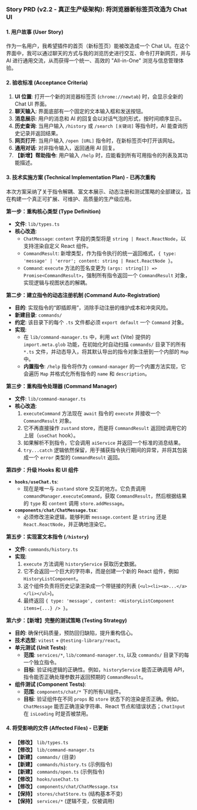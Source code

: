 ### **Story PRD (v2.2 - 真正生产级架构): 将浏览器新标签页改造为 Chat UI**

#### 1. 用户故事 (User Story)

作为一名用户，我希望插件的首页（新标签页）能被改造成一个 Chat UI。在这个界面中，我可以通过聊天的方式与我的浏览历史进行交互、命令打开新网页，并与 AI 进行通用交流，从而获得一个统一、高效的 "All-in-One" 浏览与信息管理体验。

#### 2. 验收标准 (Acceptance Criteria)

1.  **UI 位置**: 打开一个新的浏览器标签页 (`chrome://newtab`) 时，会显示全新的 Chat UI 界面。
2.  **聊天输入**: 界面底部有一个固定的文本输入框和发送按钮。
3.  **消息展示**: 用户的消息和 AI 的回复会以对话气泡的形式，按时间顺序显示。
4.  **历史查询**: 当用户输入 `/history` 或 `/search [关键词]` 等指令时，AI 能查询历史记录并返回结果。
5.  **网页打开**: 当用户输入 `/open [URL]` 指令时，在新标签页中打开该网址。
6.  **通用对话**: 对非指令输入，返回通用 AI 回复。
7.  **【新增】帮助指令**: 用户输入 `/help` 时，应能看到所有可用指令的列表及其功能描述。

#### 3. 技术实施方案 (Technical Implementation Plan) - **已再次重构**

本次方案采纳了关于指令解耦、富文本展示、动态注册和测试策略的全部建议，旨在构建一个真正可扩展、可维护、高质量的生产级应用。

**第一步：重构核心类型 (Type Definition)**

*   **文件**: `lib/types.ts`
*   **核心改造**:
    *   `ChatMessage`: `content` 字段的类型将是 `string | React.ReactNode`，以支持渲染自定义 React 组件。
    *   `CommandResult`: 新增类型，作为指令执行的统一返回格式，`{ type: 'message' | 'error'; content: string | React.ReactNode }`。
    *   `Command`: `execute` 方法的签名变更为 `(args: string[]) => Promise<CommandResult>`，强制所有指令返回一个 `CommandResult` 对象，实现逻辑与视图状态的解耦。

**第二步：建立指令的动态注册机制 (Command Auto-Registration)**

*   **目的**: 实现指令的“即插即用”，消除手动注册的维护成本和冲突风险。
*   **新建目录**: `commands/`
*   **约定**: 该目录下的每个 `.ts` 文件都必须 `export default` 一个 `Command` 对象。
*   **实现**: 
    *   在 `lib/command-manager.ts` 中，利用 `wxt` (Vite) 提供的 `import.meta.glob` 功能，在初始化时自动扫描 `commands/` 目录下的所有 `*.ts` 文件，并动态导入，将其默认导出的指令对象注册到一个内部的 `Map` 中。
    *   **内置指令**: `/help` 指令将作为 `command-manager` 的一个内置方法实现，它会遍历 `Map` 并格式化所有指令的 `name` 和 `description`。

**第三步：重构指令处理器 (Command Manager)**

*   **文件**: `lib/command-manager.ts`
*   **核心改造**:
    1.  `executeCommand` 方法现在 `await` 指令的 `execute` 并接收一个 `CommandResult` 对象。
    2.  它不再直接操作 `zustand` store，而是将 `CommandResult` 返回给调用它的上层（`useChat` hook）。
    3.  如果解析不到指令，它会调用 `aiService` 并返回一个标准的消息结果。
    4.  `try...catch` 逻辑依然保留，用于捕获指令执行期间的异常，并将其包装成一个 `error` 类型的 `CommandResult` 返回。

**第四步：升级 Hooks 和 UI 组件**

*   **`hooks/useChat.ts`**: 
    *   现在是唯一与 `zustand` store 交互的地方。它负责调用 `commandManager.executeCommand`，获取 `CommandResult`，然后根据结果的 `type` 和 `content` 调用 `store.addMessage`。
*   **`components/chat/ChatMessage.tsx`**: 
    *   必须修改渲染逻辑，能够判断 `message.content` 是 `string` 还是 `React.ReactNode`，并正确地渲染它。

**第五步：实现富文本指令 (`/history`)**

*   **文件**: `commands/history.ts`
*   **实现**: 
    1.  `execute` 方法调用 `historyService` 获取历史数据。
    2.  它不会返回一个巨大的字符串，而是创建一个新的 React 组件，例如 `HistoryListComponent`。
    3.  这个组件负责将历史记录渲染成一个带链接的列表 (`<ul><li><a>...</a></li></ul>`)。
    4.  最终返回 `{ type: 'message', content: <HistoryListComponent items={...} /> }`。

**第六步：【新增】完整的测试策略 (Testing Strategy)**

*   **目的**: 确保代码质量，预防回归缺陷，提升重构信心。
*   **技术选型**: `vitest` + `@testing-library/react`。
*   **单元测试 (Unit Tests)**:
    *   **范围**: `services/*`, `lib/command-manager.ts`, 以及 `commands/` 目录下的每一个独立指令。
    *   **目标**: 验证纯逻辑的正确性。例如，`historyService` 能否正确调用 API，指令能否正确处理参数并返回预期的 `CommandResult`。
*   **组件测试 (Component Tests)**:
    *   **范围**: `components/chat/*` 下的所有UI组件。
    *   **目标**: 验证组件在不同 `props` 和 `store` 状态下的渲染是否正确。例如，`ChatMessage` 能否正确渲染字符串、React 节点和错误状态；`ChatInput` 在 `isLoading` 时是否被禁用。

#### 4. 将受影响的文件 (Affected Files) - **已更新**

*   **【修改】** `lib/types.ts`
*   **【修改】** `lib/command-manager.ts`
*   **【新建】** `commands/` (目录)
*   **【新建】** `commands/history.ts` (示例指令)
*   **【新建】** `commands/open.ts` (示例指令)
*   **【修改】** `hooks/useChat.ts`
*   **【修改】** `components/chat/ChatMessage.tsx`
*   **【保持】** `stores/chatStore.ts` (结构基本不变)
*   **【保持】** `services/*` (逻辑不变，仅被调用)
